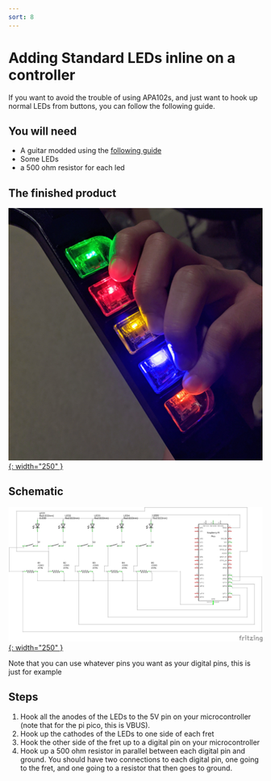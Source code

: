 ```yaml
---
sort: 8
---
```

# Adding Standard LEDs inline on a controller
If you want to avoid the trouble of using APA102s, and just want to hook up normal LEDs from buttons, you can follow the following guide.
## You will need
* A guitar modded using the [following guide](https://santroller.tangentmc.net/wiring_guides/guitar.html)
* Some LEDs
* a 500 ohm resistor for each led

## The finished product
[![Finished adaptor](../assets/images/inline-led.jpg){: width="250" }](../assets/images/inline-led.jpg)

## Schematic
[![Schematic](../assets/images/led.png){: width="250" }](../assets/images/led.png)

Note that you can use whatever pins you want as your digital pins, this is just for example

## Steps
1. Hook all the anodes of the LEDs to the 5V pin on your microcontroller (note that for the pi pico, this is VBUS).
2. Hook up the cathodes of the LEDs to one side of each fret
3. Hook the other side of the fret up to a digital pin on your microcontroller
4. Hook up a 500 ohm resistor in parallel between each digital pin and ground. You should have two connections to each digital pin, one going to the fret, and one going to a resistor that then goes to ground.